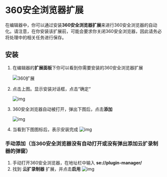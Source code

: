 # 360安全浏览器扩展
在编辑器中，你可以通过安装**360安全浏览器扩展**来进行360安全浏览器的自动化。请注意，在你安装该扩展前，可能会要求你关闭360安全浏览器，因此请务必将处理中的相关任务进行保存。

## 安装
1. 在编辑器的**扩展面板**下你可以看到你需要安装的360安全浏览器扩展

   ![360扩展](https://docimages.blob.core.chinacloudapi.cn/images/Amanda/Extension/360.png)

2. 点击上图。显示安装对话框，点击“确定“

   ![img](https://docimages.blob.core.chinacloudapi.cn/images/Amanda/Extension/360Dialog.png)

3. 360安全浏览器自动被打开，弹出下图后，点击**添加**

    ![img](https://docimages.blob.core.chinacloudapi.cn/images/Amanda/Extension/360AddEncooRecorder%20.png)

4. 当看到下图图标后，表示安装完成
    ![img](https://docimages.blob.core.chinacloudapi.cn/images/Amanda/Extension/360BarWithExtensionIcon.png)

### 手动添加（当360安全浏览器没有自动打开或没有弹出添加云扩录制器的弹窗）

1. 手动打开360安全浏览器，在地址栏中输入 **se://plugin-manager/**
2. 找到 **云扩录制器** 扩展，并点击**启用**
    ![img](https://docimages.blob.core.chinacloudapi.cn/images/Amanda/Extension/360EnableManual.png)

